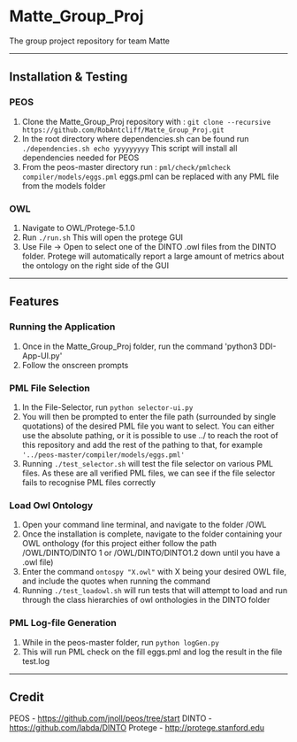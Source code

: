 # Matte_Group_Proj
The group project repository for team Matte

---
## Installation & Testing
### PEOS
1. Clone the Matte_Group_Proj repository with : `git clone --recursive https://github.com/RobAntcliff/Matte_Group_Proj.git`
1. In the root directory where dependencies.sh can be found run `./dependencies.sh echo yyyyyyyyy` This script will install all dependencies needed for PEOS
1. From the peos-master directory run : `pml/check/pmlcheck compiler/models/eggs.pml` eggs.pml can be replaced with any PML file from the models folder

### OWL
1. Navigate to OWL/Protege-5.1.0
1. Run `./run.sh` This will open the protege GUI
1. Use File -> Open to select one of the DINTO .owl files from the DINTO folder. Protege will automatically report a large amount of metrics about the ontology on the right side of the GUI

---
## Features

### Running the Application
1. Once in the Matte_Group_Proj folder, run the command 'python3 DDI-App-UI.py'
2. Follow the onscreen prompts

### PML File Selection

1. In the File-Selector, run `python selector-ui.py`
2. You will then be prompted to enter the file path (surrounded by single quotations) of the desired PML file you want to select. You can either use the absolute pathing, or it is possible to use ../ to reach the root of this repository and add the rest of the pathing to that, for example `'../peos-master/compiler/models/eggs.pml'`
3. Running `./test_selector.sh` will test the file selector on various PML files. As these are all verified PML files, we can see if the file selector fails to recognise PML files correctly

### Load Owl Ontology
1. Open your command line terminal, and navigate to the folder /OWL
2. Once the installation is complete, navigate to  the folder containing your OWL onthology (for this project either follow the path /OWL/DINTO/DINTO 1 or /OWL/DINTO/DINTO1.2 down until you have a .owl file)
3. Enter the command `ontospy "X.owl"` with X being your desired OWL file, and include the quotes when running the command
4. Running `./test_loadowl.sh` will run tests that will attempt to load and run through the class hierarchies of owl onthologies in the DINTO folder

### PML Log-file Generation
1. While in the peos-master folder, run `python logGen.py`
2. This will run PML check on the fill eggs.pml and log the result in the file test.log

 ---

## Credit
PEOS - https://github.com/jnoll/peos/tree/start
DINTO - https://github.com/labda/DINTO
Protege - http://protege.stanford.edu
